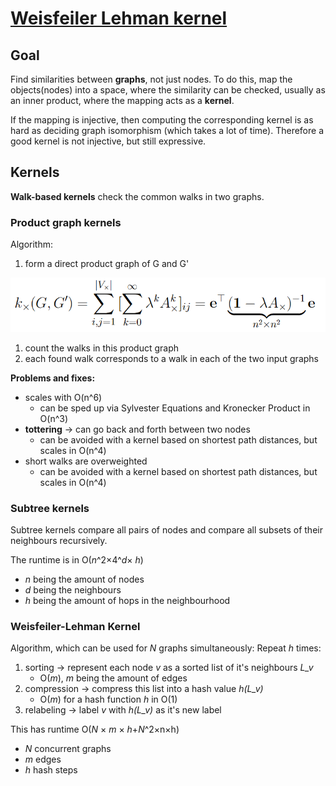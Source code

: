 # [Weisfeiler Lehman kernel](https://ethz.ch/content/dam/ethz/special-interest/bsse/borgwardt-lab/documents/slides/CA10_WeisfeilerLehman.pdf)
## Goal
Find similarities between **graphs**, not just nodes. To do this, map the objects\(nodes) into a space, where the similarity can be checked, usually as an inner product, where the mapping acts as a **kernel**.

If the mapping is injective, then computing the corresponding kernel is as hard as deciding graph isomorphism \(which takes a lot of time). Therefore a good kernel is not injective, but still expressive.

## Kernels
**Walk-based kernels** check the common walks in two graphs.

### Product graph kernels
Algorithm:
1. form a direct product graph of G and G'

![Product graph](./images/product_graph.PNG)
1. count the walks in this product graph
1. each found walk corresponds to a walk in each of the two input graphs

**Problems and fixes:**
- scales with O(n^6)
	- can be sped up via Sylvester Equations and Kronecker Product in O(n^3)
- **tottering** &rightarrow; can go back and forth between two nodes
	- can be avoided with a kernel based on shortest path distances, but scales in O(n^4)
- short walks are overweighted
	- can be avoided with a kernel based on shortest path distances, but scales in O(n^4)
	
### Subtree kernels
Subtree kernels compare all pairs of nodes and compare all subsets of their neighbours recursively.

The runtime is in O(*n*^2&times;4^*d*&times; *h*)
- *n* being the amount of nodes
- *d* being the neighbours
- *h* being the amount of hops in the neighbourhood
### Weisfeiler-Lehman Kernel
Algorithm, which can be used for *N* graphs simultaneously:
Repeat *h* times:
1. sorting &rightarrow; represent each node *v* as a sorted list of it's neighbours *L\_v*
	- O(*m*), *m* being the amount of edges
1. compression &rightarrow; compress this list into a hash value *h\(L\_v\)*
	- O(*m*) for a hash function *h* in O(1)
1. relabeling &rightarrow; label *v* with *h\(L\_v\)* as it's new label

This has runtime O\(*N* &times; *m* &times; *h*+*N*^2&times;n&times;h\)
- *N* concurrent graphs
- *m* edges
- *h* hash steps